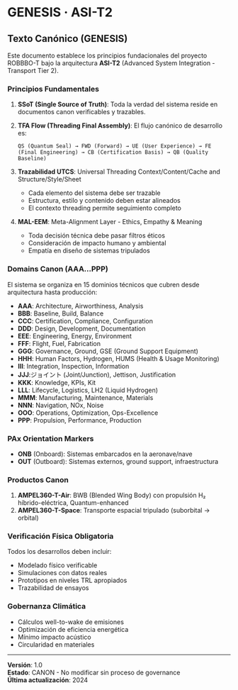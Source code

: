 # GENESIS · ASI-T2

## Texto Canónico (GENESIS)

Este documento establece los principios fundacionales del proyecto ROBBBO-T bajo la arquitectura **ASI-T2** (Advanced System Integration - Transport Tier 2).

### Principios Fundamentales

1. **SSoT (Single Source of Truth)**: Toda la verdad del sistema reside en documentos canon verificables y trazables.

2. **TFA Flow (Threading Final Assembly)**: El flujo canónico de desarrollo es:
   ```
   QS (Quantum Seal) → FWD (Forward) → UE (User Experience) → FE (Final Engineering) → CB (Certification Basis) → QB (Quality Baseline)
   ```

3. **Trazabilidad UTCS**: Universal Threading Context/Content/Cache and Structure/Style/Sheet
   - Cada elemento del sistema debe ser trazable
   - Estructura, estilo y contenido deben estar alineados
   - El contexto threading permite seguimiento completo

4. **MAL-EEM**: Meta-Alignment Layer - Ethics, Empathy & Meaning
   - Toda decisión técnica debe pasar filtros éticos
   - Consideración de impacto humano y ambiental
   - Empatía en diseño de sistemas tripulados

### Domains Canon (AAA…PPP)

El sistema se organiza en 15 dominios técnicos que cubren desde arquitectura hasta producción:

- **AAA**: Architecture, Airworthiness, Analysis
- **BBB**: Baseline, Build, Balance
- **CCC**: Certification, Compliance, Configuration
- **DDD**: Design, Development, Documentation
- **EEE**: Engineering, Energy, Environment
- **FFF**: Flight, Fuel, Fabrication
- **GGG**: Governance, Ground, GSE (Ground Support Equipment)
- **HHH**: Human Factors, Hydrogen, HUMS (Health & Usage Monitoring)
- **III**: Integration, Inspection, Information
- **JJJ**:ジョイント (Joint/Junction), Jettison, Justification
- **KKK**: Knowledge, KPIs, Kit
- **LLL**: Lifecycle, Logistics, LH2 (Liquid Hydrogen)
- **MMM**: Manufacturing, Maintenance, Materials
- **NNN**: Navigation, NOx, Noise
- **OOO**: Operations, Optimization, Ops-Excellence
- **PPP**: Propulsion, Performance, Production

### PAx Orientation Markers

- **ONB** (Onboard): Sistemas embarcados en la aeronave/nave
- **OUT** (Outboard): Sistemas externos, ground support, infraestructura

### Productos Canon

1. **AMPEL360-T-Air**: BWB (Blended Wing Body) con propulsión H₂ híbrido-eléctrica, Quantum-enhanced
2. **AMPEL360-T-Space**: Transporte espacial tripulado (suborbital → orbital)

### Verificación Física Obligatoria

Todos los desarrollos deben incluir:
- Modelado físico verificable
- Simulaciones con datos reales
- Prototipos en niveles TRL apropiados
- Trazabilidad de ensayos

### Gobernanza Climática

- Cálculos well-to-wake de emisiones
- Optimización de eficiencia energética
- Mínimo impacto acústico
- Circularidad en materiales

---

**Versión**: 1.0  
**Estado**: CANON - No modificar sin proceso de governance  
**Última actualización**: 2024
